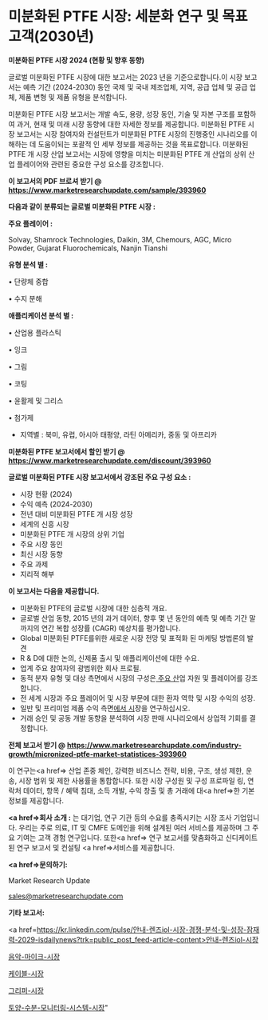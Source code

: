 # 미분화된 PTFE 시장: 세분화 연구 및 목표 고객(2030년)

<strong>미분화된 PTFE 시장 2024 (현황 및 향후 동향)</strong>

글로벌 미분화된 PTFE 시장에 대한 보고서는 2023 년을 기준으로합니다.이 시장 보고서는 예측 기간 (2024-2030) 동안 국제 및 국내 제조업체, 지역, 공급 업체 및 공급 업체, 제품 변형 및 제품 유형을 분석합니다.

미분화된 PTFE 시장 보고서는 개발 속도, 용량, 성장 동인, 기술 및 자본 구조를 포함하여 과거, 현재 및 미래 시장 동향에 대한 자세한 정보를 제공합니다. 미분화된 PTFE 시장 보고서는 시장 참여자와 컨설턴트가 미분화된 PTFE 시장의 진행중인 시나리오를 이해하는 데 도움이되는 포괄적 인 세부 정보를 제공하는 것을 목표로합니다. 미분화된 PTFE 개 시장 산업 보고서는 시장에 영향을 미치는 미분화된 PTFE 개 산업의 상위 산업 플레이어와 관련된 중요한 구성 요소를 강조합니다.



<strong>이 보고서의 PDF 브로셔 받기 @ <a href=https://www.marketresearchupdate.com/sample/393960>https://www.marketresearchupdate.com/sample/393960</a></strong>



<strong>다음과 같이 분류되는 글로벌 미분화된 PTFE 시장 :</strong>



<strong>주요 플레이어 :</strong>

Solvay, Shamrock Technologies, Daikin, 3M, Chemours, AGC, Micro Powder, Gujarat Fluorochemicals, Nanjin Tianshi



<strong>유형 분석 별 :</strong>

• 단량체 중합

• 수지 분해



<strong>애플리케이션 분석 별 :</strong>

• 산업용 플라스틱

• 잉크

• 그림

• 코팅

• 윤활제 및 그리스

• 첨가제

<ul>
  <li>지역별 : 북미, 유럽, 아시아 태평양, 라틴 아메리카, 중동 및 아프리카</li>
</ul>


<strong>미분화된 PTFE 보고서에서 할인 받기 @ <a href=https://www.marketresearchupdate.com/discount/393960>https://www.marketresearchupdate.com/discount/393960</a></strong>



<strong>글로벌 미분화된 PTFE 시장 보고서에서 강조된 주요 구성 요소 :</strong>
<ul>
  <li>시장 현황 (2024)</li>
  <li>수익 예측 (2024-2030)</li>
  <li>전년 대비 미분화된 PTFE 개 시장 성장</li>
  <li>세계의 신흥 시장</li>
  <li>미분화된 PTFE 개 시장의 상위 기업</li>
  <li>주요 시장 동인</li>
  <li>최신 시장 동향</li>
  <li>주요 과제</li>
  <li>지리적 해부</li>
</ul>


<strong>이 보고서는 다음을 제공합니다.</strong>
<ul>
  <li>미분화된 PTFE의 글로벌 시장에 대한 심층적 개요.</li>
  <li>글로벌 산업 동향, 2015 년의 과거 데이터, 향후 몇 년 동안의 예측 및 예측 기간 말까지의 연간 복합 성장률 (CAGR) 예상치를 평가합니다.</li>
  <li>Global 미분화된 PTFE를위한 새로운 시장 전망 및 표적화 된 마케팅 방법론의 발견</li>
  <li>R &amp; D에 대한 논의, 신제품 출시 및 애플리케이션에 대한 수요.</li>
  <li>업계 주요 참여자의 광범위한 회사 프로필.</li>
  <li>동적 분자 유형 및 대상 측면에서 시장의 구성은<a href=> 주요 산</a>업 자원 및 플레이어를 강조합니다.</li>
  <li>전 세계 시장과 주요 플레이어 및 시장 부문에 대한 환자 역학 및 시장 수익의 성장.</li>
  <li>일반 및 프리미엄 제품 수익 측면<a href=>에서 시</a>장을 연구하십시오.</li>
  <li>거래 승인 및 공동 개발 동향을 분석하여 시장 판매 시나리오에서 상업적 기회를 결정합니다.</li>
</ul>



<strong>전체 보고서 받기 @ <a href=https://www.marketresearchupdate.com/industry-growth/micronized-ptfe-market-statistices-393960>https://www.marketresearchupdate.com/industry-growth/micronized-ptfe-market-statistices-393960</a></strong>

이 연구는<a href=> 산업 존중</a> 체인, 강력한 비즈니스 전략, 비용, 구조, 생성 제한, 운송, 시장 범위 및 제한 사용률을 통합합니다. 또한 시장 구성원 및 구성 프로파일 링, 연락처 데이터, 항목 / 혜택 침대, 소득 개발, 수익 창출 및 총 거래에 대<a href=>한 기본 </a>정보를 제공합니다.



<strong><a href=>회사 소</a>개 :</strong>
는 대기업, 연구 기관 등의 수요를 충족시키는 시장 조사 기업입니다. 우리는 주로 의료, IT 및 CMFE 도메인을 위해 설계된 여러 서비스를 제공하며 그 주요 기여는 고객 경험 연구입니다. 또한<a href=> 연구 보</a>고서를 맞춤화하고 신디케이트 된 연구 보고서 및 컨설팅 <a href=>서비스</a>를 제공합니다.



<strong><a href=>문의하기:</a></strong>

Market Research Update

sales@marketresearchupdate.com



<strong>기타 보고서:</strong>

<a href=https://kr.linkedin.com/pulse/안내-렌즈iol-시장-경쟁-분석-및-성장-잠재력-2029-isdailynews?trk=public_post_feed-article-content>안내-렌즈iol-시장</a>

<a href=https://www.linkedin.com/pulse/음악-마이크-시장-현재-및-미래-성장-2029-isdailynews-knt0f/>음악-마이크-시장</a>

<a href=https://www.linkedin.com/pulse/케이블-시장-진입-전략-및-위험-평가2029년-survey-spotlight-pro-24-analysis-8ig1f/>케이블-시장</a>

<a href=https://www.linkedin.com/pulse/그리퍼-시장-경쟁-분석-및-성장-잠재력-2029-consumer-connection-chronicles-24--kskmf/>그리퍼-시장</a>

<a href=https://www.linkedin.com/pulse/토양-수분-모니터링-시스템-시장-세분화-연구-및-목표-고객2030년-jypgc/>토양-수분-모니터링-시스템-시장</a>"
